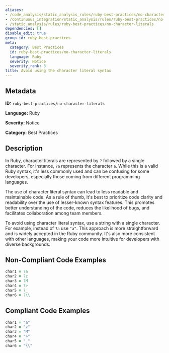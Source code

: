 ```yaml
---
aliases:
- /code_analysis/static_analysis_rules/ruby-best-practices/no-character-literals
- /continuous_integration/static_analysis/rules/ruby-best-practices/no-character-literals
- /static_analysis/rules/ruby-best-practices/no-character-literals
dependencies: []
disable_edit: true
group_id: ruby-best-practices
meta:
  category: Best Practices
  id: ruby-best-practices/no-character-literals
  language: Ruby
  severity: Notice
  severity_rank: 3
title: Avoid using the character literal syntax
---
```

<!--  SOURCED FROM https://github.com/DataDog/datadog-static-analyzer-rule-docs -->


## Metadata
**ID:** `ruby-best-practices/no-character-literals`

**Language:** Ruby

**Severity:** Notice

**Category:** Best Practices

## Description
In Ruby, character literals are represented by `?` followed by a single character. For instance, `?a` represents the character `a`. While this is a valid Ruby syntax, it's less commonly used and can be confusing for some developers, especially those coming from different programming languages.

The use of character literal syntax can lead to less readable and maintainable code. As a rule of thumb, it's best to prioritize code clarity and readability over the use of lesser-known syntax features. This promotes better understanding of the code, reduces the likelihood of bugs, and facilitates collaboration among team members.

To avoid using character literal syntax, use a string with a single character. For example, instead of `?a` use `"a"`. This approach is more straightforward and is widely accepted in the Ruby community. It's also more consistent with other languages, making your code more intuitive for developers with diverse backgrounds.

## Non-Compliant Code Examples
```ruby
char1 = ?a
char2 = ?z
char3 = ?M
char4 = ?>
char5 = ?_
char6 = ?\\
```

## Compliant Code Examples
```ruby
char1 = "a"
char2 = "z"
char3 = "M"
char4 = ">"
char5 = "_"
char6 = "\\"
```

